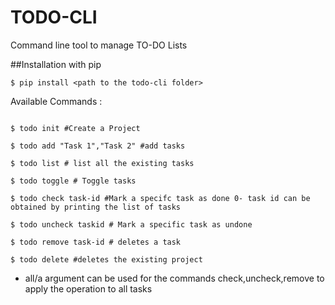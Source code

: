 # TODO-CLI
Command line tool to manage TO-DO Lists

##Installation with pip

```console
$ pip install <path to the todo-cli folder>
```

Available Commands :
```console

$ todo init #Create a Project

$ todo add "Task 1","Task 2" #add tasks

$ todo list # list all the existing tasks

$ todo toggle # Toggle tasks

$ todo check task-id #Mark a specifc task as done 0- task id can be obtained by printing the list of tasks

$ todo uncheck taskid # Mark a specific task as undone

$ todo remove task-id # deletes a task

$ todo delete #deletes the existing project

```

* all/a argument can be used for the commands check,uncheck,remove to apply the operation to all tasks